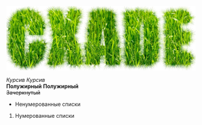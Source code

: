 ![Nickname](Nickname.jpg)

*Курсив*  _Курсив_  
**Полужирный**  __Полужирный__   
~~Зачеркнутый~~  
* Ненумерованные списки  
1. Нумерованные списки  

